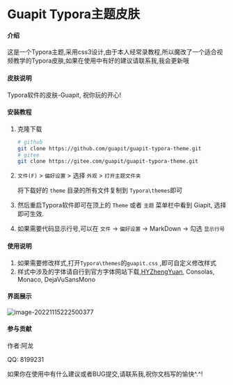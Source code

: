 # Guapit Typora主题皮肤

#### 介绍

这是一个Typora主题,采用css3设计,由于本人经常录教程,所以魔改了一个适合视频教学的Typora皮肤,如果在使用中有好的建议请联系我,我会更新哦

#### 皮肤说明

Typora软件的皮肤-Guapit, 祝你玩的开心!

#### 安装教程

1. 克隆下载
   
   ```bash
   # github
   git clone https://github.com/guapit/guapit-typora-theme.git
   # gitee
   git clone https://gitee.com/guapit/guapit-typora-theme.git
   ```

2. `文件(F)` > `偏好设置` > 选择 `外观` > `打开主题文件夹`
   
   将下载好的 `theme` 目录的所有文件复制到 `Typora\themes`即可

3. 然后重启Typora软件即可在顶上的 `Theme` 或者 `主题` 菜单栏中看到 Giapit, 选择即可生效.

4. 如果需要代码显示行号,可以在 `文件` -> `偏好设置` -> MarkDown -> 勾选 `显示行号`

#### 使用说明

1. 如果需要修改样式,打开`Typora\themes`的`guapit.css` ,即可自定义修改样式
2. 样式中涉及的字体请自行到官方字体网站下载,[HYZhengYuan](http://www.hanyi.com.cn/productdetail?id=2915), Consolas, Monaco, DejaVuSansMono

#### 界面展示

![image-20221115222500377](https://gitee.com/guapit_com/mt5-tutorial-pictures/raw/master/images/mt5/gp-20221115222516.png)

#### 参与贡献

作者:阿龙

QQ: 8199231

如果你在使用中有什么建议或者BUG提交,请联系我,祝你文档写的愉快^.^!

#### 
